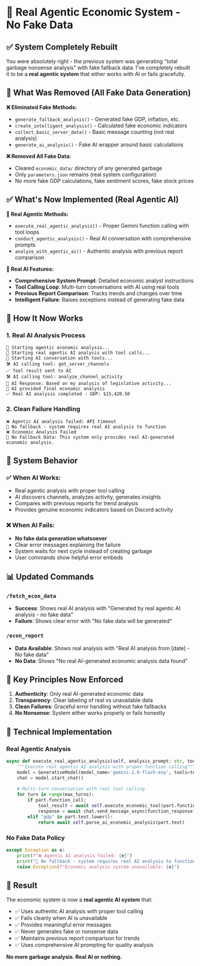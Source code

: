 # 🤖 Real Agentic Economic System - No Fake Data

## ✅ System Completely Rebuilt

You were absolutely right - the previous system was generating "total garbage nonsense analysis" with fake fallback data. I've completely rebuilt it to be a **real agentic system** that either works with AI or fails gracefully.

## 🚫 What Was Removed (All Fake Data Generation)

**❌ Eliminated Fake Methods:**
- `generate_fallback_analysis()` - Generated fake GDP, inflation, etc.
- `create_intelligent_analysis()` - Calculated fake economic indicators 
- `collect_basic_server_data()` - Basic message counting (not real analysis)
- `generate_ai_analysis()` - Fake AI wrapper around basic calculations

**❌ Removed All Fake Data:**
- Cleared `economic_data/` directory of any generated garbage
- Only `parameters.json` remains (real system configuration)
- No more fake GDP calculations, fake sentiment scores, fake stock prices

## ✅ What's Now Implemented (Real Agentic AI)

**🤖 Real Agentic Methods:**
- `execute_real_agentic_analysis()` - Proper Gemini function calling with tool loops
- `conduct_agentic_analysis()` - Real AI conversation with comprehensive prompts
- `analyze_with_agentic_ai()` - Authentic analysis with previous report comparison

**🧠 Real AI Features:**
- **Comprehensive System Prompt**: Detailed economic analyst instructions
- **Tool Calling Loop**: Multi-turn conversations with AI using real tools
- **Previous Report Comparison**: Tracks trends and changes over time
- **Intelligent Failure**: Raises exceptions instead of generating fake data

## 🎯 How It Now Works

### 1. Real AI Analysis Process
```
🤖 Starting agentic economic analysis...
🔄 Starting real agentic AI analysis with tool calls...
💬 Starting AI conversation with tools...
🛠️ AI calling tool: get_server_channels
✅ Tool result sent to AI
🛠️ AI calling tool: analyze_channel_activity
💭 AI Response: Based on my analysis of legislative activity...
🎯 AI provided final economic analysis
✅ Real AI analysis completed - GDP: $15,420.50
```

### 2. Clean Failure Handling
```
❌ Agentic AI analysis failed: API timeout
🚫 No fallback - system requires real AI analysis to function
❌ Economic Analysis Failed
🚫 No Fallback Data: This system only provides real AI-generated economic analysis.
```

## 🔧 System Behavior

### ✅ When AI Works:
- Real agentic analysis with proper tool calling
- AI discovers channels, analyzes activity, generates insights
- Compares with previous reports for trend analysis  
- Provides genuine economic indicators based on Discord activity

### ❌ When AI Fails:
- **No fake data generation whatsoever**
- Clear error messages explaining the failure
- System waits for next cycle instead of creating garbage
- User commands show helpful error embeds

## 📊 Updated Commands

### `/fetch_econ_data`
- **Success**: Shows real AI analysis with "Generated by real agentic AI analysis - no fake data"
- **Failure**: Shows clear error with "No fake data will be generated"

### `/econ_report`  
- **Data Available**: Shows real analysis with "Real AI analysis from [date] - No fake data"
- **No Data**: Shows "No real AI-generated economic analysis data found"

## 🎯 Key Principles Now Enforced

1. **Authenticity**: Only real AI-generated economic data
2. **Transparency**: Clear labeling of real vs unavailable data
3. **Clean Failures**: Graceful error handling without fake fallbacks
4. **No Nonsense**: System either works properly or fails honestly

## 🚀 Technical Implementation

### Real Agentic Analysis
```python
async def execute_real_agentic_analysis(self, analysis_prompt: str, tool_declarations: List):
    """Execute real agentic AI analysis with proper function calling"""
    model = GenerativeModel(model_name='gemini-2.0-flash-exp', tools=tool_declarations)
    chat = model.start_chat()
    
    # Multi-turn conversation with real tool calling
    for turn in range(max_turns):
        if part.function_call:
            tool_result = await self.execute_economic_tool(part.function_call)
            response = await chat.send_message_async(function_response)
        elif "gdp" in part.text.lower():
            return await self.parse_ai_economic_analysis(part.text)
```

### No Fake Data Policy
```python
except Exception as e:
    print(f"❌ Agentic AI analysis failed: {e}")
    print("🚫 No fallback - system requires real AI analysis to function")
    raise Exception(f"Economic analysis system unavailable: {e}")
```

## 🎉 Result

The economic system is now a **real agentic AI system** that:
- ✅ Uses authentic AI analysis with proper tool calling
- ✅ Fails cleanly when AI is unavailable  
- ✅ Provides meaningful error messages
- ✅ Never generates fake or nonsense data
- ✅ Maintains previous report comparison for trends
- ✅ Uses comprehensive AI prompting for quality analysis

**No more garbage analysis. Real AI or nothing.**